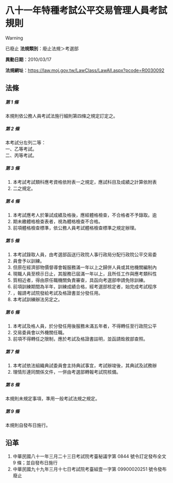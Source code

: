 # 八十一年特種考試公平交易管理人員考試規則


> [!WARNING]
> 已廢止
**法規類別**：廢止法規＞考選部

**異動日期**：2010/03/17  

**法規網址**：https://law.moj.gov.tw/LawClass/LawAll.aspx?pcode=R0030092



## 法條
##### 第 1 條
本規則依公務人員考試法施行細則第四條之規定訂定之。

##### 第 2 條
本考試分左列二等：  
一、乙等考試。  
二、丙等考試。

##### 第 3 條
1. 本考試考試類科應考資格依附表一之規定，應試科目及成績之計算依附表
1. 二之規定。

##### 第 4 條
1. 本考試應考人於筆試成績及格後，應經體格檢查，不合格者不予錄取。逾
1. 期未繳體格檢查表者，視為體格檢查不合格。
1. 前項體格檢查標準，依公務人員考試體格檢查標準之規定辦理。

##### 第 5 條
1. 本考試錄取人員，由考選部函送行政院人事行政局分配行政院公平交易委
1. 員會予以訓練。
1. 但原在經濟部物價督導會報服務滿一年以上之歸併人員或其他機關編制內
1. 現職人員至榜示日止，其服務已屆滿一年以上，且所任工作與應考類科性
1. 質相近者，得由原任職機關負責審查，具函向考選部申請免除訓練。
1. 前項訓練期間為半年，訓練成績合格，經考選部核定者，始完成考試程序
1. ，報請考試院發給考試及格證書並分發任用。
1. 本考試訓練辦法另定之。

##### 第 6 條
1. 本考試及格人員，於分發任用後服務未滿五年者，不得轉任至行政院公平
1. 交易委員會以外機關任職。
1. 前項不得轉任之限制，應於考試及格證書註明，並函請銓敘部查照。

##### 第 7 條
1. 本考試依法組織典試委員會主持典試事宜，考試辦竣後，其典試及試務辦
1. 理情形連同關係文件，一併由考選部轉報考試院核備。

##### 第 8 條
本規則未規定事項，準用一般考試法規之規定。

##### 第 9 條
本規則自發布日施行。

## 沿革
1. 中華民國八十一年三月二十三日考試院考臺秘議字第 0844 號令訂定發布全文 9  條；並自發布日施行
1. 中華民國九十九年三月十七日考試院考臺組壹一字第 09900020251  號令發布廢止

